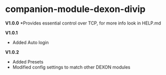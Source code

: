 # companion-module-dexon-divip

**V1.0.0**
*Provides essential control over TCP, for more info look in HELP.md

**V1.0.1**
* Added Auto login

**V1.0.2**
* Added Presets
* Modified config settings to match other DEXON modules